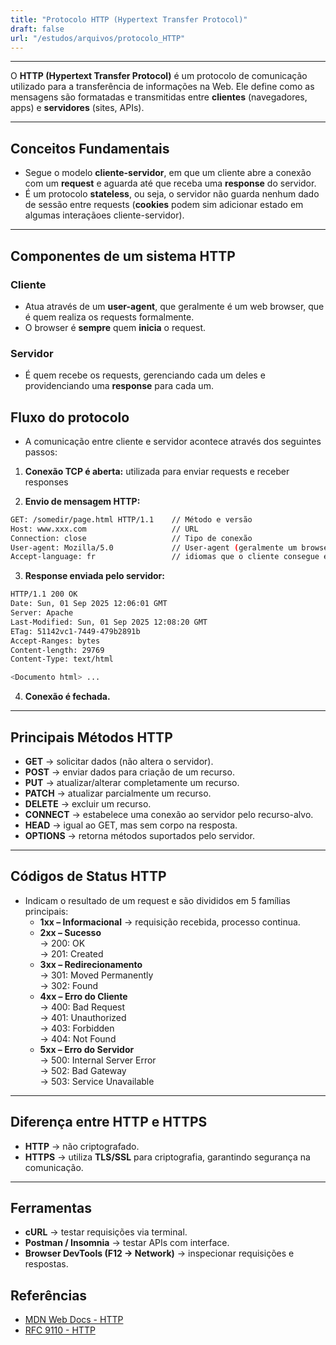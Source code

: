 ```yaml
---
title: "Protocolo HTTP (Hypertext Transfer Protocol)"
draft: false
url: "/estudos/arquivos/protocolo_HTTP"
---
```


---

O **HTTP (Hypertext Transfer Protocol)** é um protocolo de comunicação utilizado para a transferência de informações na Web. Ele define como as mensagens são formatadas e transmitidas entre **clientes** (navegadores, apps) e **servidores** (sites, APIs).

---

## Conceitos Fundamentais

- Segue o modelo **cliente-servidor**, em que um cliente abre a conexão com um **request** e aguarda até que receba uma **response** do servidor.
- É um protocolo **stateless**, ou seja, o servidor não guarda nenhum dado de sessão entre requests (**cookies** podem sim adicionar estado em algumas interaçãoes cliente-servidor). 

---

## Componentes de um sistema HTTP

### Cliente
- Atua através de um **user-agent**, que geralmente é um web browser, que é quem realiza os requests formalmente.
- O browser é **sempre** quem **inicia** o request.

### Servidor
- É quem recebe os requests, gerenciando cada um deles e providenciando uma **response** para cada um.

## Fluxo do protocolo
- A comunicação entre cliente e servidor acontece através dos seguintes passos:

1. **Conexão TCP é aberta:** utilizada para enviar requests e receber responses

2. **Envio de mensagem HTTP:**
```bash
GET: /somedir/page.html HTTP/1.1    // Método e versão
Host: www.xxx.com                   // URL
Connection: close                   // Tipo de conexão
User-agent: Mozilla/5.0             // User-agent (geralmente um browser)
Accept-language: fr                 // idiomas que o cliente consegue entender
```

3. **Response enviada pelo servidor:**
```bash
HTTP/1.1 200 OK
Date: Sun, 01 Sep 2025 12:06:01 GMT
Server: Apache
Last-Modified: Sun, 01 Sep 2025 12:08:20 GMT
ETag: 51142vc1-7449-479b2891b
Accept-Ranges: bytes
Content-length: 29769
Content-Type: text/html

<Documento html> ...
```

4. **Conexão é fechada.**

---

## Principais Métodos HTTP

- **GET** → solicitar dados (não altera o servidor).  
- **POST** → enviar dados para criação de um recurso.  
- **PUT** → atualizar/alterar completamente um recurso.  
- **PATCH** → atualizar parcialmente um recurso.  
- **DELETE** → excluir um recurso.
- **CONNECT** → estabelece uma conexão ao servidor pelo recurso-alvo. 
- **HEAD** → igual ao GET, mas sem corpo na resposta.  
- **OPTIONS** → retorna métodos suportados pelo servidor.

---

## Códigos de Status HTTP
- Indicam o resultado de um request e são divididos em 5 famílias principais:
    - **1xx – Informacional** → requisição recebida, processo continua.  
    - **2xx – Sucesso**  
        → 200: OK  
        → 201: Created  
    - **3xx – Redirecionamento**  
        → 301: Moved Permanently  
        → 302: Found  
    - **4xx – Erro do Cliente**  
        → 400: Bad Request  
        → 401: Unauthorized  
        → 403: Forbidden  
        → 404: Not Found  
    - **5xx – Erro do Servidor**  
        → 500: Internal Server Error  
        → 502: Bad Gateway  
        → 503: Service Unavailable  

---

## Diferença entre HTTP e HTTPS

- **HTTP** → não criptografado.  
- **HTTPS** → utiliza **TLS/SSL** para criptografia, garantindo segurança na comunicação.

---

## Ferramentas 

- **cURL** → testar requisições via terminal.  
- **Postman / Insomnia** → testar APIs com interface.  
- **Browser DevTools (F12 → Network)** → inspecionar requisições e respostas.

## Referências
- [MDN Web Docs - HTTP](https://developer.mozilla.org/pt-BR/docs/Web/HTTP)
- [RFC 9110 - HTTP](https://www.rfc-editor.org/rfc/rfc9110.html)